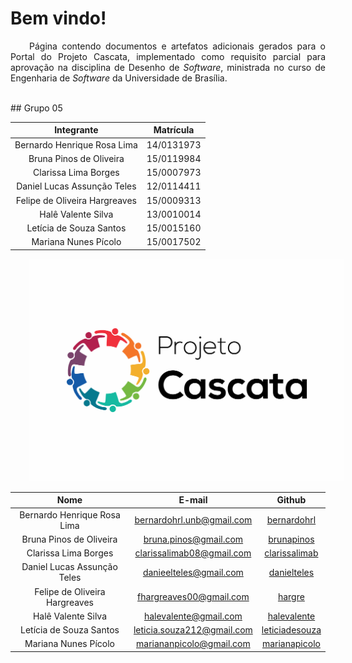 <style> p { text-align: justify; text-indent: 30px; } </style>

# Bem vindo!

Página contendo documentos e artefatos adicionais gerados para o Portal do Projeto Cascata,
implementado como requisito parcial para aprovação na disciplina de Desenho de *Software*,
ministrada no curso de Engenharia de *Software* da Universidade de Brasília.

<br>
## Grupo 05

| Integrante                    | Matrícula  |
| :---------------------------: | ---------- |
|  Bernardo Henrique Rosa Lima  | 14/0131973 |
|    Bruna Pinos de Oliveira    | 15/0119984 |
|     Clarissa Lima Borges      | 15/0007973 |
|  Daniel Lucas Assunção Teles  | 12/0114411 |
| Felipe de Oliveira Hargreaves | 15/0009313 |
|      Halê Valente Silva       | 13/0010014 |
|    Letícia de Souza Santos    | 15/0015160 |
|     Mariana Nunes Pícolo      | 15/0017502 | -->


![Projeto Cascata](./img/LogoVertical_Fbranca.png)  

|               **Nome**            |    **E-mail**     |    **Github**   |
| :---------------------------: | :----------: |:----------:|
|  Bernardo Henrique Rosa Lima  | bernardohrl.unb@gmail.com |  [bernardohrl](https://github.com/bernardohrl) |
|    Bruna Pinos de Oliveira    | bruna.pinos@gmail.com |[brunapinos](https://github.com/brunapinos) |
|     Clarissa Lima Borges      | clarissalimab08@gmail.com | [clarissalimab](https://github.com/clarissalimab)|
|  Daniel Lucas Assunção Teles  | danieelteles@gmail.com |[danielteles](https://github.com/danielteles)|
| Felipe de Oliveira Hargreaves | fhargreaves00@gmail.com | [hargre](https://github.com/Hargre) |
|      Halê Valente Silva       | halevalente@gmail.com |[halevalente](https://github.com/halevalente)|
|    Letícia de Souza Santos    | leticia.souza212@gmail.com| [leticiadesouza](https://github.com/leticiadesouza)|
|     Mariana Nunes Pícolo      | mariananpicolo@gmail.com | [marianapicolo](https://github.com/marianapicolo)|
